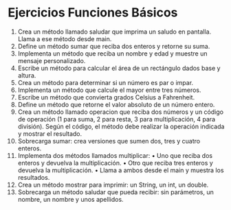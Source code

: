 # Ejercicios Funciones Básicos

1. Crea un método llamado saludar que imprima un saludo en pantalla. Llama a ese método desde main.
2. Define un método sumar que reciba dos enteros y retorne su suma.
3. Implementa un método que reciba un nombre y edad y muestre un mensaje personalizado.
4. Escribe un método para calcular el área de un rectángulo dados base y altura.
5. Crea un método para determinar si un número es par o impar.
6. Implementa un método que calcule el mayor entre tres números.
7. Escribe un método que convierta grados Celsius a Fahrenheit.
8. Define un método que retorne el valor absoluto de un número entero.
9. Crea un método llamado operacion que reciba dos números y un código de operación (1 para suma, 2 para resta, 3 para
   multiplicación, 4 para división). Según el código, el método debe realizar la operación indicada y mostrar el
   resultado.
10. Sobrecarga sumar: crea versiones que sumen dos, tres y cuatro enteros.
11. Implementa dos métodos llamados multiplicar:
    • Uno que reciba dos enteros y devuelva la multiplicación.
    • Otro que reciba tres enteros y devuelva la multiplicación.
    • Llama a ambos desde el main y muestra los resultados.
12. Crea un método mostrar para imprimir: un String, un int, un double.
13. Sobrecarga un método saludar que pueda recibir: sin parámetros, un nombre, un nombre y unos apellidos.